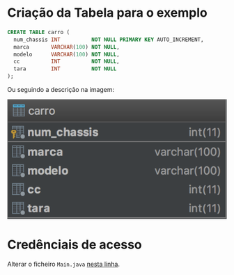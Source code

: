 # Criação da Tabela para o exemplo

```sql
CREATE TABLE carro (
  num_chassis INT          NOT NULL PRIMARY KEY AUTO_INCREMENT,
  marca       VARCHAR(100) NOT NULL,
  modelo      VARCHAR(100) NOT NULL,
  cc          INT          NOT NULL,
  tara        INT          NOT NULL
);
```
Ou seguindo a descrição na imagem:

![table-carro](https://raw.githubusercontent.com/lflobo/poo-project-template/master/doc/images/table-carro.png)

# Credênciais de acesso

Alterar o ficheiro `Main.java` [nesta linha](https://github.com/lflobo/poo-project-template/blob/master/src/main/java/pt/ipb/poo/projeto/Main.java#L22).